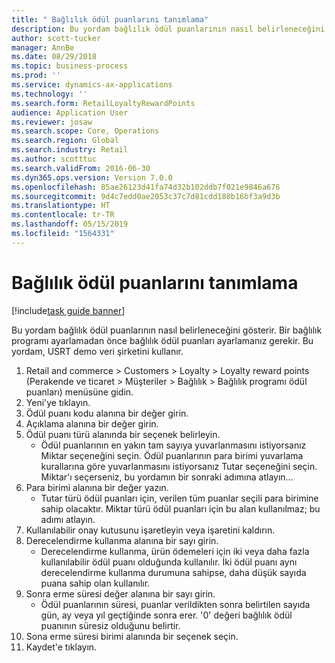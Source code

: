 ```yaml
---
title: " Bağlılık ödül puanlarını tanımlama"
description: Bu yordam bağlılık ödül puanlarının nasıl belirleneceğini gösterir.
author: scott-tucker
manager: AnnBe
ms.date: 08/29/2018
ms.topic: business-process
ms.prod: ''
ms.service: dynamics-ax-applications
ms.technology: ''
ms.search.form: RetailLoyaltyRewardPoints
audience: Application User
ms.reviewer: josaw
ms.search.scope: Core, Operations
ms.search.region: Global
ms.search.industry: Retail
ms.author: scotttuc
ms.search.validFrom: 2016-06-30
ms.dyn365.ops.version: Version 7.0.0
ms.openlocfilehash: 85ae26123d41fa74d32b102ddb7f021e9846a676
ms.sourcegitcommit: 9d4c7edd0ae2053c37c7d81cdd180b16bf3a9d3b
ms.translationtype: HT
ms.contentlocale: tr-TR
ms.lasthandoff: 05/15/2019
ms.locfileid: "1564331"
---
```

# <a name="define-loyalty-reward-points"></a> Bağlılık ödül puanlarını tanımlama

[!include[task guide banner](../includes/task-guide-banner.md)]

Bu yordam bağlılık ödül puanlarının nasıl belirleneceğini gösterir. Bir bağlılık programı ayarlamadan önce bağlılık ödül puanları ayarlamanız gerekir. Bu yordam, USRT demo veri şirketini kullanır.

1. Retail and commerce > Customers > Loyalty > Loyalty reward points (Perakende ve ticaret > Müşteriler > Bağlılık > Bağlılık programı ödül puanları) menüsüne gidin.
2. Yeni'ye tıklayın.
3. Ödül puanı kodu alanına bir değer girin.
4. Açıklama alanına bir değer girin.
5. Ödül puanı türü alanında bir seçenek belirleyin.
    * Ödül puanlarının en yakın tam sayıya yuvarlanmasını istiyorsanız Miktar seçeneğini seçin. Ödül puanlarının para birimi yuvarlama kurallarına göre yuvarlanmasını istiyorsanız Tutar seçeneğini seçin. Miktar'ı seçerseniz, bu yordamın bir sonraki adımına atlayın...  
6. Para birimi alanına bir değer yazın.
    * Tutar türü ödül puanları için, verilen tüm puanlar seçili para birimine sahip olacaktır. Miktar türü ödül puanları için bu alan kullanılmaz; bu adımı atlayın.  
7. Kullanılabilir onay kutusunu işaretleyin veya işaretini kaldırın.
8. Derecelendirme kullanma alanına bir sayı girin.
    * Derecelendirme kullanma, ürün ödemeleri için iki veya daha fazla kullanılabilir ödül puanı olduğunda kullanılır. İki ödül puanı aynı derecelendirme kullanma durumuna sahipse, daha düşük sayıda puana sahip olan kullanılır.  
9. Sonra erme süresi değer alanına bir sayı girin.
    * Ödül puanlarının süresi, puanlar verildikten sonra belirtilen sayıda gün, ay veya yıl geçtiğinde sonra erer. '0' değeri bağlılık ödül puanının süresiz olduğunu belirtir.  
10. Sona erme süresi birimi alanında bir seçenek seçin.
11. Kaydet'e tıklayın.

